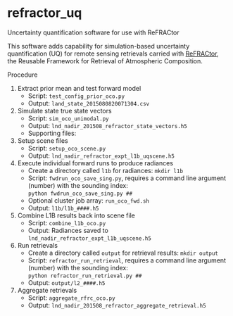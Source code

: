# refractor_uq
Uncertainty quantification software for use with ReFRACtor

This software adds capability for simulation-based uncertainty quantification (UQ) for remote sensing retrievals carried with [ReFRACtor](https://refractor.github.io/documentation/), the Reusable Framework for Retrieval of Atmospheric Composition.

Procedure

1. Extract prior mean and test forward model
    - Script: `test_config_prior_oco.py`
    - Output: `land_state_2015080820071304.csv`
2. Simulate state true state vectors
    - Script: `sim_oco_unimodal.py`
    - Output: `lnd_nadir_201508_refractor_state_vectors.h5`
    - Supporting files:
3. Setup scene files
    - Script: `setup_oco_scene.py`
    - Output: `lnd_nadir_refractor_expt_l1b_uqscene.h5`
4. Execute individual forward runs to produce radiances
    - Create a directory called `l1b` for radiances: `mkdir l1b`
    - Script: `fwdrun_oco_save_sing.py`, requires a command line argument (number) with the sounding index:  
    `python fwdrun_oco_save_sing.py ##`
    - Optional cluster job array: `run_oco_fwd.sh`
    - Output: `l1b/l1b_####.h5`
5. Combine L1B results back into scene file
    - Script: `combine_l1b_oco.py`
    - Output: Radiances saved to `lnd_nadir_refractor_expt_l1b_uqscene.h5`
6. Run retrievals
    - Create a directory called `output` for retrieval results: `mkdir output`
    - Script: `refractor_run_retrieval`, requires a command line argument (number) with the sounding index:  
    `python refractor_run_retrieval.py ##`
    - Output: `output/l2_####.h5`
7. Aggregate retrievals
    - Script: `aggregate_rfrc_oco.py`
    - Output: `lnd_nadir_201508_refractor_aggregate_retrieval.h5`

